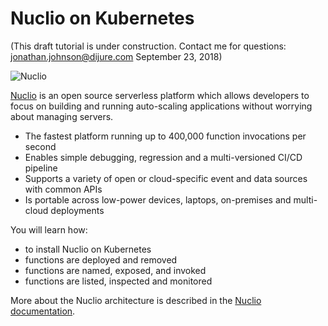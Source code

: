 # Nuclio on Kubernetes #

(This draft tutorial is under construction. Contact me for questions: jonathan.johnson@dijure.com  September 23, 2018)

![Nuclio](https://github.com/javajon/katacoda-courses/blob/master/kubernetes-serverless/nuclio/nuclio-superman.png "Nuclio serverless framework")

[Nuclio](https://www.nuclio.com/) is an open source serverless platform which allows developers to focus on building and running auto-scaling applications without worrying about managing servers.

- The fastest platform running up to 400,000 function invocations per second
- Enables simple debugging, regression and a multi-versioned CI/CD pipeline
- Supports a variety of open or cloud-specific event and data sources with common APIs
- Is portable across low-power devices, laptops, on-premises and multi-cloud deployments

You will learn how:

- to install Nuclio on Kubernetes
- functions are deployed and removed
- functions are named, exposed, and invoked
- functions are listed, inspected and monitored

More about the Nuclio architecture is described in the [Nuclio documentation](https://nuclio.io/).
